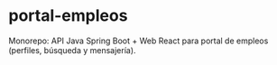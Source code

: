 # portal-empleos
Monorepo: API Java Spring Boot + Web React para portal de empleos (perfiles, búsqueda y mensajería).
